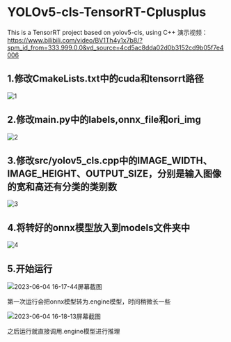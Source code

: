# YOLOv5-cls-TensorRT-Cplusplus
This is a TensorRT project based on yolov5-cls, using C++
演示视频：https://www.bilibili.com/video/BV1Th4y1x7b8/?spm_id_from=333.999.0.0&vd_source=4cd5ac8dda02d0b3152cd9b05f7e4006
## 1.修改CmakeLists.txt中的cuda和tensorrt路径
![1](https://github.com/yaoyi30/YOLOv5-cls-TensorRT-Cplusplus/assets/56180347/58e9756a-6a5c-431f-bd2a-d9f6b1dd3cbf)
## 2.修改main.py中的labels,onnx_file和ori_img
![2](https://github.com/yaoyi30/YOLOv5-cls-TensorRT-Cplusplus/assets/56180347/0b2599bb-384c-4039-ab80-185bb106cd54)
## 3.修改src/yolov5_cls.cpp中的IMAGE_WIDTH、IMAGE_HEIGHT、OUTPUT_SIZE，分别是输入图像的宽和高还有分类的类别数
![3](https://github.com/yaoyi30/YOLOv5-cls-TensorRT-Cplusplus/assets/56180347/7292af49-777c-49dd-975a-a1cbc3ca70cf)
## 4.将转好的onnx模型放入到models文件夹中
![4](https://github.com/yaoyi30/YOLOv5-cls-TensorRT-Cplusplus/assets/56180347/c0747b66-7f33-4769-88a5-694287c28214)
## 5.开始运行
![2023-06-04 16-17-44屏幕截图](https://github.com/yaoyi30/YOLOv5-cls-TensorRT-Cplusplus/assets/56180347/a7047421-2c47-4466-a389-24852b1a463a)

第一次运行会把onnx模型转为.engine模型，时间稍微长一些

![2023-06-04 16-18-13屏幕截图](https://github.com/yaoyi30/YOLOv5-cls-TensorRT-Cplusplus/assets/56180347/cd24179b-f729-4e22-b6b7-98235e25584d)

之后运行就直接调用.engine模型进行推理
